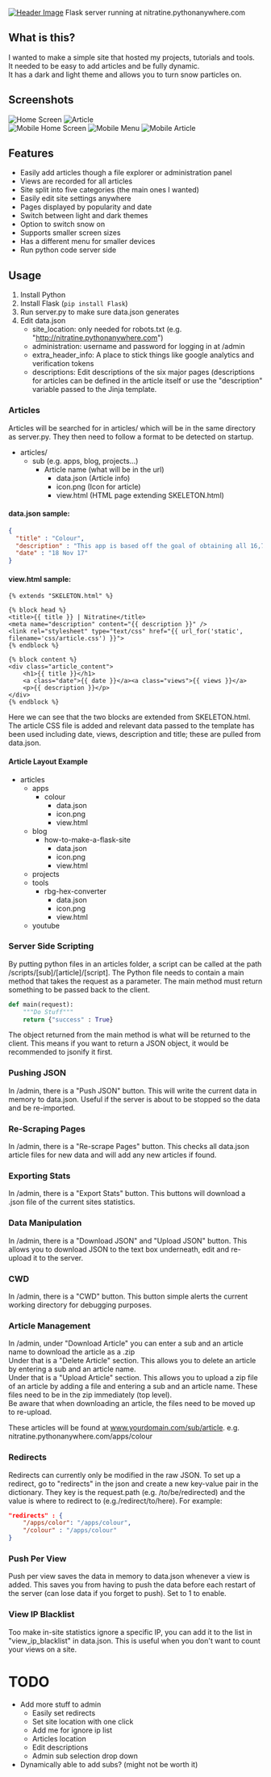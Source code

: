 [![Header Image](https://i.imgur.com/I1bP0JU.png)](http://nitratine.pythonanywhere.com)
Flask server running at nitratine.pythonanywhere.com

## What is this?
I wanted to make a simple site that hosted my projects, tutorials and tools.<br>
It needed to be easy to add articles and be fully dynamic.<br>
It has a dark and light theme and allows you to turn snow particles on.

## Screenshots
![Home Screen](https://i.imgur.com/WGHWSqjl.png)
![Article](https://i.imgur.com/spgdKTll.png)<br>
![Mobile Home Screen](https://i.imgur.com/rtgvXTCl.png)
![Mobile Menu](https://i.imgur.com/KMityGll.png)
![Mobile Article](https://i.imgur.com/OdPrsYGl.png)

## Features
- Easily add articles though a file explorer or administration panel
- Views are recorded for all articles
- Site split into five categories (the main ones I wanted)
- Easily edit site settings anywhere
- Pages displayed by popularity and date
- Switch between light and dark themes
- Option to switch snow on
- Supports smaller screen sizes
- Has a different menu for smaller devices
- Run python code server side

## Usage
1. Install Python
2. Install Flask (```pip install Flask```)
3. Run server.py to make sure data.json generates
4. Edit data.json
    - site_location: only needed for robots.txt (e.g. "http://nitratine.pythonanywhere.com")
    - administration: username and password for logging in at /admin
    - extra_header_info: A place to stick things like google analytics and verification tokens
    - descriptions: Edit descriptions of the six major pages (descriptions for articles can be defined in the article itself or use the "description" variable passed to the Jinja template.

### Articles
Articles will be searched for in articles/ which will be in the same directory as server.py. They then need to follow a format to be detected on startup.
 - articles/
    - sub (e.g. apps, blog, projects...)
        - Article name (what will be in the url)
            - data.json (Article info)
            - icon.png (Icon for article)
            - view.html (HTML page extending SKELETON.html)

#### data.json sample:
```json
{
  "title" : "Colour",
  "description" : "This app is based off the goal of obtaining all 16,777,216 colours by randomly generating colours when taping the screen.",
  "date" : "18 Nov 17"
}
```

#### view.html sample:
```
{% extends "SKELETON.html" %}

{% block head %}
<title>{{ title }} | Nitratine</title>
<meta name="description" content="{{ description }}" />
<link rel="stylesheet" type="text/css" href="{{ url_for('static', filename='css/article.css') }}">
{% endblock %}

{% block content %}
<div class="article_content">
    <h1>{{ title }}</h1>
    <a class="date">{{ date }}</a><a class="views">{{ views }}</a>
    <p>{{ description }}</p>
</div>
{% endblock %}
```
Here we can see that the two blocks are extended from SKELETON.html. The article CSS file is added and relevant data passed to the template has been used including date, views, description and title; these are pulled from data.json.

#### Article Layout Example
- articles
    - apps
        - colour
            - data.json
            - icon.png
            - view.html
    - blog
        - how-to-make-a-flask-site
            - data.json
            - icon.png
            - view.html
    - projects
    - tools
        - rbg-hex-converter
            - data.json
            - icon.png
            - view.html
    - youtube

### Server Side Scripting
By putting python files in an articles folder, a script can be called at the path /scripts/[sub]/[article]/[script]. The Python file needs to contain a main method that takes the request as a parameter. The main method must return something to be passed back to the client.
```python
def main(request):
    """Do Stuff"""
    return {"success" : True}
```
The object returned from the main method is what will be returned to the client. This means if you want to return a JSON object, it would be recommended to jsonify it first.

### Pushing JSON
In /admin, there is a "Push JSON" button. This will write the current data in memory to data.json. Useful if the server is about to be stopped so the data and be re-imported.

### Re-Scraping Pages
In /admin, there is a "Re-scrape Pages" button. This checks all data.json article files for new data and will add any new articles if found.

### Exporting Stats
In /admin, there is a "Export Stats" button. This buttons will download a .json file of the current sites statistics.

### Data Manipulation
In /admin, there is a "Download JSON" and "Upload JSON" button. This allows you to download JSON to the text box underneath, edit and re-upload it to the server.

### CWD
In /admin, there is a "CWD" button. This button simple alerts the current working directory for debugging purposes.

### Article Management
In /admin, under "Download Article" you can enter a sub and an article name to download the article as a .zip<br>
Under that is a "Delete Article" section. This allows you to delete an article by entering a sub and an article name.<br>
Under that is a "Upload Article" section. This allows you to upload a zip file of an article by adding a file and entering a sub and an article name. These files need to be in the zip immediately (top level).<br>
Be aware that when downloading an article, the files need to be moved up to re-upload.

These articles will be found at www.yourdomain.com/sub/article. e.g. nitratine.pythonanywhere.com/apps/colour

### Redirects
Redirects can currently only be modified in the raw JSON. To set up a redirect, go to "redirects" in the json and create a new key-value pair in the dictionary. They key is the request.path (e.g. /to/be/redirected) and the value is where to redirect to (e.g./redirect/to/here). For example:
```json
"redirects" : {
    "/apps/color": "/apps/colour",
    "/colour" : "/apps/colour"
}
```

### Push Per View
Push per view saves the data in memory to data.json whenever a view is added. This saves you from having to push the data before each restart of the server (can lose data if you forget to push). Set to 1 to enable.

### View IP Blacklist
Too make in-site statistics ignore a specific IP, you can add it to the list in "view_ip_blacklist" in data.json. This is useful when you don't want to count your views on a site.

# TODO
- Add more stuff to admin
    - Easily set redirects
    - Set site location with one click
    - Add me for ignore ip list
    - Articles location
    - Edit descriptions
    - Admin sub selection drop down
- Dynamically able to add subs? (might not be worth it)